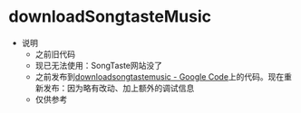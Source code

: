 # downloadSongtasteMusic

* 说明
  * 之前旧代码
  * 现已无法使用：SongTaste网站没了
  * 之前发布到[downloadsongtastemusic - Google Code](https://code.google.com/archive/p/downloadsongtastemusic/)上的代码。现在重新发布：因为略有改动、加上额外的调试信息
  * 仅供参考
